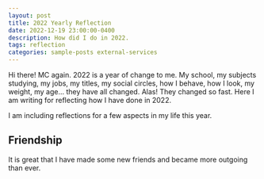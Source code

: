 ```yaml
---
layout: post
title: 2022 Yearly Reflection
date: 2022-12-19 23:00:00-0400
description: How did I do in 2022.
tags: reflection
categories: sample-posts external-services
---
```


Hi there! MC again. 2022 is a year of change to me. My school, my subjects studying, my jobs, my titles, my social circles, how I behave, how I look, my weight, my age... they have all changed. Alas! They changed so fast. Here I am writing for reflecting how I have done in 2022.

I am including reflections for a few aspects in my life this year.

## Friendship

It is great that I have made some new friends and became more outgoing than ever.
